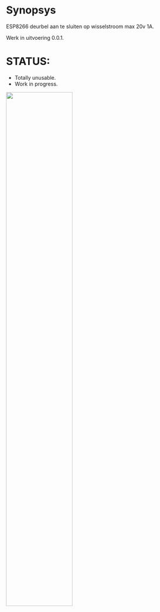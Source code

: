 # Synopsys
ESP8266 deurbel aan te sluiten op wisselstroom max 20v 1A.

Werk in uitvoering 0.0.1.

# STATUS:
 - Totally unusable. 
 - Work in progress. 

<img src="https://github.com/pappavis/deurbel/blob/master/plaatjes/deurbel_basislogica%20_in_circuitjs.jpg?raw=true" width="60%" height="60%">
